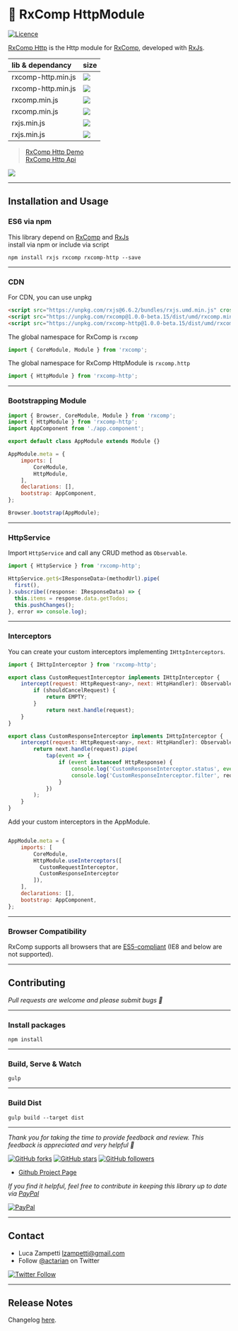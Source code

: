 # 💎 RxComp HttpModule

[![Licence](https://img.shields.io/github/license/actarian/rxcomp-http.svg)](https://github.com/actarian/rxcomp-http)

[RxComp Http](https://github.com/actarian/rxcomp-http) is the Http module for [RxComp](https://github.com/actarian/rxcomp), developed with [RxJs](https://github.com/ReactiveX/rxjs).

 lib & dependancy    | size
:--------------------|:----------------------------------------------------------------------------------------------|
rxcomp-http.min.js   | ![](https://img.badgesize.io/https://unpkg.com/rxcomp-http@1.0.0-beta.15/dist/umd/rxcomp-http.min.js.svg?compression=gzip)
rxcomp-http.min.js   | ![](https://img.badgesize.io/https://unpkg.com/rxcomp-http@1.0.0-beta.15/dist/umd/rxcomp-http.min.js.svg)
rxcomp.min.js        | ![](https://img.badgesize.io/https://unpkg.com/rxcomp@1.0.0-beta.15/dist/umd/rxcomp.min.js.svg?compression=gzip)
rxcomp.min.js        | ![](https://img.badgesize.io/https://unpkg.com/rxcomp@1.0.0-beta.15/dist/umd/rxcomp.min.js.svg)
rxjs.min.js          | ![](https://img.badgesize.io/https://unpkg.com/rxjs@6.6.2/bundles/rxjs.umd.min.js.svg?compression=gzip)
rxjs.min.js          | ![](https://img.badgesize.io/https://unpkg.com/rxjs@6.6.2/bundles/rxjs.umd.min.js.svg)
 
> [RxComp Http Demo](https://actarian.github.io/rxcomp-http/)  
> [RxComp Http Api](https://actarian.github.io/rxcomp-http/api/)  

![](https://rawcdn.githack.com/actarian/rxcomp-http/master/docs/img/rxcomp-http-demo.jpg?token=AAOBSISYZJXZNFFWAPGOLYC7DQKIO)  

___
## Installation and Usage

### ES6 via npm
This library depend on [RxComp](https://github.com/actarian/rxcomp) and [RxJs](https://github.com/ReactiveX/rxjs)  
install via npm or include via script   

```
npm install rxjs rxcomp rxcomp-http --save
```
___
### CDN

For CDN, you can use unpkg

```html
<script src="https://unpkg.com/rxjs@6.6.2/bundles/rxjs.umd.min.js" crossorigin="anonymous" SameSite="none Secure"></script>
<script src="https://unpkg.com/rxcomp@1.0.0-beta.15/dist/umd/rxcomp.min.js" crossorigin="anonymous" SameSite="none Secure"></script>  
<script src="https://unpkg.com/rxcomp-http@1.0.0-beta.15/dist/umd/rxcomp-http.min.js" crossorigin="anonymous" SameSite="none Secure"></script>  
```

The global namespace for RxComp is `rxcomp`

```javascript
import { CoreModule, Module } from 'rxcomp';
```

The global namespace for RxComp HttpModule is `rxcomp.http`

```javascript
import { HttpModule } from 'rxcomp-http';
```
___
### Bootstrapping Module

```javascript
import { Browser, CoreModule, Module } from 'rxcomp';
import { HttpModule } from 'rxcomp-http';
import AppComponent from './app.component';

export default class AppModule extends Module {}

AppModule.meta = {
    imports: [
        CoreModule,
        HttpModule,
    ],
    declarations: [],
    bootstrap: AppComponent,
};

Browser.bootstrap(AppModule);
```
___
### HttpService
Import `HttpService` and call any CRUD method as `Observable`.

```javascript
import { HttpService } from 'rxcomp-http';

HttpService.get$<IResponseData>(methodUrl).pipe(
  first(),
).subscribe((response: IResponseData) => {
  this.items = response.data.getTodos;
  this.pushChanges();
}, error => console.log);
```
___
### Interceptors
You can create your custom interceptors implementing `IHttpInterceptors`.

```javascript
import { IHttpInterceptor } from 'rxcomp-http';

export class CustomRequestInterceptor implements IHttpInterceptor {
    intercept(request: HttpRequest<any>, next: HttpHandler): Observable<HttpEvent<any>> {
        if (shouldCancelRequest) {
            return EMPTY;
        }
    		return next.handle(request);
    }
}

export class CustomResponseInterceptor implements IHttpInterceptor {
    intercept(request: HttpRequest<any>, next: HttpHandler): Observable<HttpEvent<any>> {
        return next.handle(request).pipe(
            tap(event => {
                if (event instanceof HttpResponse) {
                    console.log('CustomResponseInterceptor.status', event.status);
                    console.log('CustomResponseInterceptor.filter', request.params.get('filter'));
                }
            })
        );
    }
}
```

Add your custom interceptors in the AppModule.

```javascript

AppModule.meta = {
    imports: [
        CoreModule,
        HttpModule.useInterceptors([
          CustomRequestInterceptor, 
          CustomResponseInterceptor
        ]),
    ],
    declarations: [],
    bootstrap: AppComponent,
};

```
___
### Browser Compatibility
RxComp supports all browsers that are [ES5-compliant](http://kangax.github.io/compat-table/es5/) (IE8 and below are not supported).
___
## Contributing

*Pull requests are welcome and please submit bugs 🐞*
___
### Install packages
```
npm install
```
___
### Build, Serve & Watch 
```
gulp
```
___
### Build Dist
```
gulp build --target dist
```
___
*Thank you for taking the time to provide feedback and review. This feedback is appreciated and very helpful 🌈*

[![GitHub forks](https://img.shields.io/github/forks/actarian/rxcomp.svg?style=social&label=Fork&maxAge=2592000)](https://gitHub.com/actarian/rxcomp/network/)  [![GitHub stars](https://img.shields.io/github/stars/actarian/rxcomp.svg?style=social&label=Star&maxAge=2592000)](https://GitHub.com/actarian/rxcomp/stargazers/)  [![GitHub followers](https://img.shields.io/github/followers/actarian.svg?style=social&label=Follow&maxAge=2592000)](https://github.com/actarian?tab=followers)

* [Github Project Page](https://github.com/actarian/rxcomp)  

*If you find it helpful, feel free to contribute in keeping this library up to date via [PayPal](https://www.paypal.me/circledev/5)*

[![PayPal](https://www.paypalobjects.com/webstatic/en_US/i/buttons/PP_logo_h_100x26.png)](https://www.paypal.me/circledev/5)  

___
## Contact

* Luca Zampetti <lzampetti@gmail.com>
* Follow [@actarian](https://twitter.com/actarian) on Twitter

[![Twitter Follow](https://img.shields.io/twitter/follow/actarian.svg?style=social&label=Follow%20@actarian)](https://twitter.com/actarian)  

___
## Release Notes
Changelog [here](https://github.com/actarian/rxcomp-http/blob/master/CHANGELOG.md).
